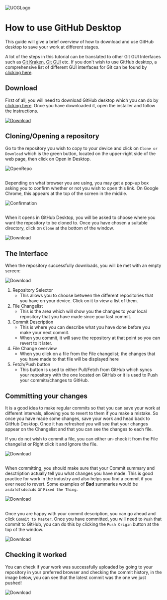 ![UOGLogo](IMG-All/uoglogo.jpg)

# How to use GitHub Desktop
This guide will give a brief overview of how to download and use GitHub desktop to save your work at different stages. 

A lot of the steps in this tutorial can be translated to other Git GUI Interfaces such as [Git Kraken](https://www.gitkraken.com/), [Git GUI](https://git-scm.com/downloads) etc. If you don't wish to use GitHub desktop, a comprehensive list of different GUI interfaces for Git can be found by [clicking here](https://git-scm.com/downloads/guis).

## Download
First of all, you will need to download GitHub desktop which you can do by [clicking here](https://desktop.github.com/). Once you have downloaded it, open the installer and follow the instructions.

[![Download](IMG-GitHub-Desktop/1Download.PNG)](https://desktop.github.com/)

## Cloning/Opening a repository
Go to the repository you wish to copy to your device and click on `Clone or Download` which is the green button, located on the upper-right side of the web page, then click on Open in Desktop.


![OpenRepo](IMG-GitHub-Desktop/3OpenRepo.PNG)

## 
Depending on what browser you are using, you may get a pop-up box asking you to confirm whether or not you wish to open this link. On Google Chrome, this appears at the top of the screen in the middle. 

![Confirmation](IMG-GitHub-Desktop/4OpengithubDesktop.PNG)
## 
When it opens in GitHub Desktop, you will be asked to choose where you want the repository to be cloned to. Once you have chosen a suitable directory, click on `Clone` at the bottom of the window.

![Download](IMG-GitHub-Desktop/5Clone.PNG)

## The Interface
When the repository successfully downloads, you will be met with an empty screen:

![Download](IMG-GitHub-Desktop/6EmptyScreen.PNG)

1. Repository Selector
    - This allows you to choose between the different repositories that you have on your device. Click on it to view a list of them.
2. File Changelist
     - This is the area which will show you the changes to your local repository that you have made since your last commit. 
3. Commit Description
     - This is where you can describe what you have done before you make your next commit.
     - When you commit, it will save the repository at that point so you can revert to it later. 
4. File Change overview
     - When you click on a file from the File changelist; the changes that you have made to that file will be displayed here
5. Fetch/Push button
     - This button is used to either Pull/Fetch from GitHub which syncs your repository with the one located on GitHub or it is used to Push your commits/changes to GitHub. 


## Committing your changes
It is a good idea to make regular commits so that you can save your work at different intervals, allowing you to revert to them if you make a mistake. So once you have made some changes, save your work and head back to GitHub Desktop.
Once it has refreshed you will see that your changes appear on the Changelist and that you can see the changes to each file.

If you do not wish to commit a file, you can either un-check it from the File changelist or Right click it and Ignore the file.

![Download](IMG-GitHub-Desktop/8Changes.PNG)
## 
When committing, you should make sure that your Commit summary and desctription actually tell you what changes you have made. This is good practice for work in the industry and also helps you find a commit if you ever need to revert. 
Some examples of **Bad** summaries would be `asdafdfsdsdcds` or `Fixed the Thing`. 

![Download](IMG-GitHub-Desktop/9Changedescription.PNG)
## 
Once you are happy with your commit description, you can go ahead and click `Commit to Master`. Once you have committed, you will need to `Push` that commit to GitHub, you can do this by clicking the `Push Origin` button at the top of the window.

![Download](IMG-GitHub-Desktop/10ComittedA.png)

## Checking it worked
You can check if your work was successfully uploaded by going to your repository in your preferred browser and checking the commit history, in the image below, you can see that the latest commit was the one we just pushed!

![Download](IMG-GitHub-Desktop/12Saved.PNG)